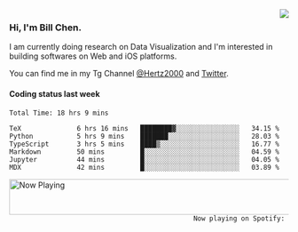 <img  align="right" src="https://github-readme-stats.vercel.app/api?username=BillChen2k&show_icons=false&count_private=true&hide_title=true">

### Hi, I'm Bill Chen.

I am currently doing research on Data Visualization and I'm interested in building softwares on Web and iOS platforms.

You can find me in my Tg Channel [@Hertz2000](https://t.me/Hertz2000) and [Twitter](https://twitter.com/billchen2k).

#### Coding status last week

<!--START_SECTION:waka-->

```text
Total Time: 18 hrs 9 mins

TeX              6 hrs 16 mins   ████████▓░░░░░░░░░░░░░░░░   34.15 %
Python           5 hrs 9 mins    ███████░░░░░░░░░░░░░░░░░░   28.03 %
TypeScript       3 hrs 5 mins    ████▒░░░░░░░░░░░░░░░░░░░░   16.77 %
Markdown         50 mins         █░░░░░░░░░░░░░░░░░░░░░░░░   04.59 %
Jupyter          44 mins         █░░░░░░░░░░░░░░░░░░░░░░░░   04.05 %
MDX              42 mins         █░░░░░░░░░░░░░░░░░░░░░░░░   03.89 %
```

<!--END_SECTION:waka-->


<div>
<a href="https://spotify-now-playing.billchen2k.vercel.app/now-playing?open">
   <img align="right" src="https://spotify-now-playing.billchen2k.vercel.app/now-playing" width="540" height="64" alt="Now Playing">
</a>
</div>

<div>
<p align="right"><code>Now playing on Spotify: </code></p>
</div>

<!--
**BillChen2K/BillChen2K** is a ✨ _special_ ✨ repository because its `README.md` (this file) appears on your GitHub profile.

Here are some ideas to get you started:

- 🔭 I’m currently working on ...
- 🌱 I’m currently learning ...
- 👯 I’m looking to collaborate on ...
- 🤔 I’m looking for help with ...
- 💬 Ask me about ...
- 📫 How to reach me: ...
- 😄 Pronouns: ...
- ⚡ Fun fact: ...
-->
